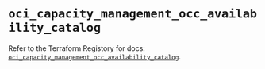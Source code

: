 # `oci_capacity_management_occ_availability_catalog`

Refer to the Terraform Registory for docs: [`oci_capacity_management_occ_availability_catalog`](https://registry.terraform.io/providers/oracle/oci/6.18.0/docs/resources/capacity_management_occ_availability_catalog).
